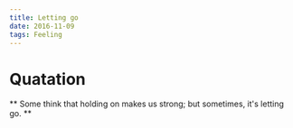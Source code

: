 ```yaml
---
title: Letting go
date: 2016-11-09 
tags: Feeling
---
```

# Quatation #
** Some think that holding on makes us strong; but sometimes, it's letting go. **

